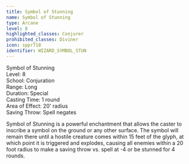 ```yaml
---
title: Symbol of Stunning
name: Symbol of Stunning
type: Arcane
level: 8
highlighted_classes: Conjurer
prohibited_classes: Diviner
icon: sppr718
identifier: WIZARD_SYMBOL_STUN
---
```

Symbol of Stunning  
Level: 8  
School: Conjuration  
Range: Long  
Duration: Special  
Casting Time: 1 round  
Area of Effect: 20' radius  
Saving Throw: Spell negates  
  
Symbol of Stunning is a powerful enchantment that allows the caster to inscribe a symbol on the ground or any other surface. The symbol will remain there until a hostile creature comes within 15 feet of the glyph, at which point it is triggered and explodes, causing all enemies within a 20 foot radius to make a saving throw vs. spell at -4 or be stunned for 4 rounds.  
